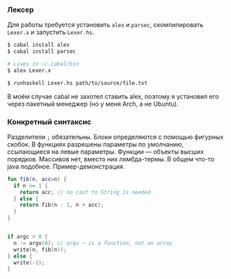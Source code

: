 ### Лексер

Для работы требуется установить `alex` и `parsec`, скомпилировать `Lexer.x` и запустить `Lexer.hs`.

```bash
$ cabal install alex
$ cabal install parsec

# Lives in ~/.cabal/bin
$ alex Lexer.x

$ runhaskell Lexer.hs path/to/source/file.txt
```


В моём случае cabal не захотел ставить alex, поэтому я установил его через пакетный менеджер (но у меня Arch, а не Ubuntu).


### Конкретный синтаксис

Разделители `;` обязательны. Блоки определяются с помощью фигурных скобок. В функциях разрешены параметры по умолчанию, ссылающиеся на левые параметры. Функции — объекты высших порядков. Массивов нет, вместо них лямбда-термы. В общем что-то java подобное. Пример-демонстрация.

```kotlin
fun fib(n, acc=n) {
  if n <= 1 {
    return acc; // no cast to String is needed
  } else {
    return fib(n - 1, n + acc);
  }
}


if argc > 0 {
  n := argv(0); // argv — is a function, not an array
  write(n, fib(n));
} else {
  write(-1);
}
```
